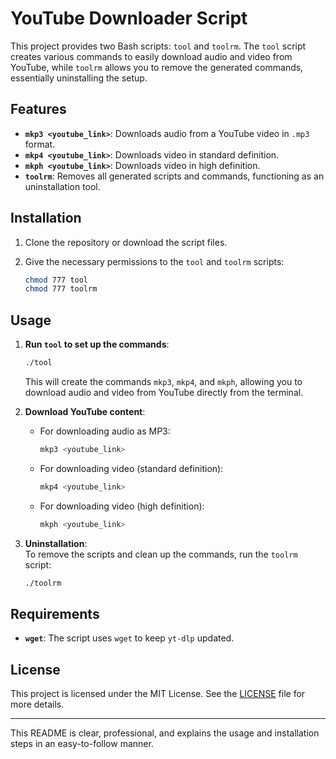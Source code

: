 # YouTube Downloader Script

This project provides two Bash scripts: `tool` and `toolrm`. The `tool` script creates various commands to easily download audio and video from YouTube, while `toolrm` allows you to remove the generated commands, essentially uninstalling the setup.

## Features

- **`mkp3 <youtube_link>`**: Downloads audio from a YouTube video in `.mp3` format.
- **`mkp4 <youtube_link>`**: Downloads video in standard definition.
- **`mkph <youtube_link>`**: Downloads video in high definition.
- **`toolrm`**: Removes all generated scripts and commands, functioning as an uninstallation tool.

## Installation

1. Clone the repository or download the script files.
2. Give the necessary permissions to the `tool` and `toolrm` scripts:

   ```bash
   chmod 777 tool
   chmod 777 toolrm
   ```

## Usage

1. **Run `tool` to set up the commands**:

   ```bash
   ./tool
   ```

   This will create the commands `mkp3`, `mkp4`, and `mkph`, allowing you to download audio and video from YouTube directly from the terminal.

2. **Download YouTube content**:

   - For downloading audio as MP3:
     ```bash
     mkp3 <youtube_link>
     ```

   - For downloading video (standard definition):
     ```bash
     mkp4 <youtube_link>
     ```

   - For downloading video (high definition):
     ```bash
     mkph <youtube_link>
     ```

3. **Uninstallation**:  
   To remove the scripts and clean up the commands, run the `toolrm` script:

   ```bash
   ./toolrm
   ```

## Requirements

- **`wget`**: The script uses `wget` to keep `yt-dlp` updated.

## License

This project is licensed under the MIT License. See the [LICENSE](LICENSE) file for more details.

---

This README is clear, professional, and explains the usage and installation steps in an easy-to-follow manner.
